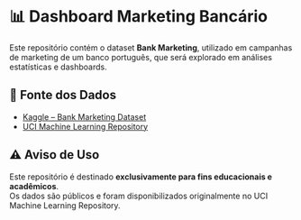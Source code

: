 # 📊 Dashboard Marketing Bancário

Este repositório contém o dataset **Bank Marketing**, utilizado em campanhas de marketing de um banco português, que será explorado em análises estatísticas e dashboards.

## 📑 Fonte dos Dados
- [Kaggle – Bank Marketing Dataset](https://www.kaggle.com/datasets/janiobachmann/bank-marketing-dataset)
- [UCI Machine Learning Repository](https://archive.ics.uci.edu/dataset/222/bank+marketing)

## ⚠️ Aviso de Uso
Este repositório é destinado **exclusivamente para fins educacionais e acadêmicos**.  
Os dados são públicos e foram disponibilizados originalmente no UCI Machine Learning Repository.
